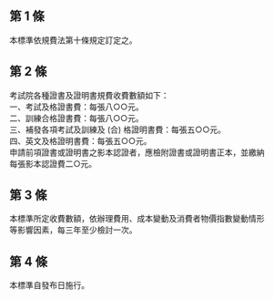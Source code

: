 第 1 條
-------
本標準依規費法第十條規定訂定之。

第 2 條
-------
考試院各種證書及證明書規費收費數額如下：  
一、考試及格證書費：每張八○○元。  
二、訓練合格證書費：每張八○○元。  
三、補發各項考試及訓練及 (合) 格證明書費：每張五○○元。  
四、英文及格證明書費：每張五○○元。  
申請前項證書或證明書之影本認證者，應檢附證書或證明書正本，並繳納  
每張影本認證費二○元。

第 3 條
-------
本標準所定收費數額，依辦理費用、成本變動及消費者物價指數變動情形  
等影響因素，每三年至少檢討一次。

第 4 條
-------
本標準自發布日施行。

